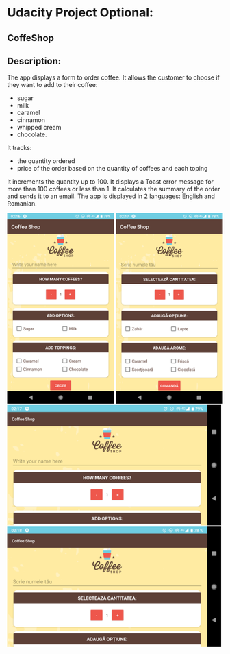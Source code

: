 # Udacity Project Optional:

## CoffeShop

## Description: 
The app displays a form to order coffee.
It allows the customer to choose if they want to add to their coffee:

 * sugar
 * milk
 * caramel
 * cinnamon
 * whipped cream
 * chocolate. 
 
 It tracks:
 * the quantity ordered
 * price of the order based on the quantity of coffees and each toping
 
 It increments the quantity up to 100. 
 It displays a Toast error message for more than 100 coffees or less than 1. 
 It calculates the summary of the order and sends it to an email. 
 The app is displayed in 2 languages: English and Romanian. 

<img src="https://github.com/Limmonica/CoffeeShop/blob/master/Udacity-CoffeeShop-PE.png"  width="250" height="">
<img src="https://github.com/Limmonica/CoffeeShop/blob/master/Udacity-CoffeeShop-PR.png"  width="250" height="">
<img src="https://github.com/Limmonica/CoffeeShop/blob/master/Udacity-CoffeeShop-LE.png"  width="500" height="">
<img src="https://github.com/Limmonica/CoffeeShop/blob/master/Udacity-CoffeeShop-LR.png"  width="500" height="">
